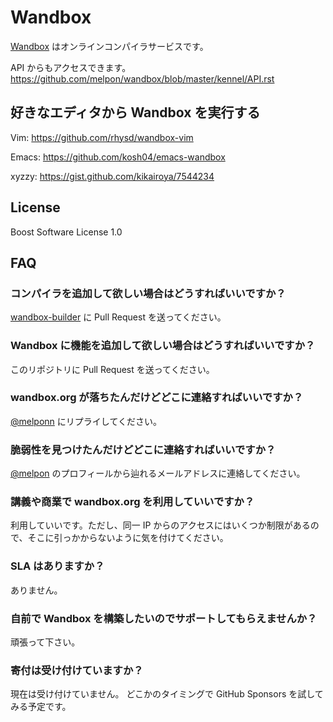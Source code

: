 # Wandbox

[Wandbox](https://wandbox.org/) はオンラインコンパイラサービスです。 

API からもアクセスできます。 https://github.com/melpon/wandbox/blob/master/kennel/API.rst

## 好きなエディタから Wandbox を実行する

Vim: https://github.com/rhysd/wandbox-vim

Emacs: https://github.com/kosh04/emacs-wandbox

xyzzy: https://gist.github.com/kikairoya/7544234

## License

Boost Software License 1.0

## FAQ

### コンパイラを追加して欲しい場合はどうすればいいですか？

[wandbox-builder](https://github.com/melpon/wandbox-builder) に Pull Request を送ってください。

### Wandbox に機能を追加して欲しい場合はどうすればいいですか？

このリポジトリに Pull Request を送ってください。

### wandbox.org が落ちたんだけどどこに連絡すればいいですか？

[@melponn](https://twitter.com/melponn) にリプライしてください。

### 脆弱性を見つけたんだけどどこに連絡すればいいですか？

[@melpon](https://github.com/melpon) のプロフィールから辿れるメールアドレスに連絡してください。

### 講義や商業で wandbox.org を利用していいですか？

利用していいです。ただし、同一 IP からのアクセスにはいくつか制限があるので、そこに引っかからないように気を付けてください。

### SLA はありますか？

ありません。

### 自前で Wandbox を構築したいのでサポートしてもらえませんか？

頑張って下さい。

### 寄付は受け付けていますか？

現在は受け付けていません。
どこかのタイミングで GitHub Sponsors を試してみる予定です。

